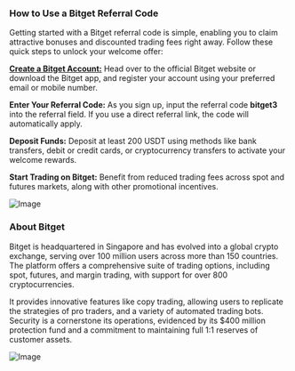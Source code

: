 ### **How to Use a Bitget Referral Code**

Getting started with a Bitget referral code is simple, enabling you to claim attractive bonuses and discounted trading fees right away. Follow these quick steps to unlock your welcome offer:

**[Create a Bitget Account:](https://partner.bitget.com/bg/BITGET3)** Head over to the official Bitget website or download the Bitget app, and register your account using your preferred email or mobile number.

**Enter Your Referral Code:** As you sign up, input the referral code **bitget3** into the referral field. If you use a direct referral link, the code will automatically apply.

**Deposit Funds:** Deposit at least 200 USDT using methods like bank transfers, debit or credit cards, or cryptocurrency transfers to activate your welcome rewards.

**Start Trading on Bitget:** Benefit from reduced trading fees across spot and futures markets, along with other promotional incentives.

![Image](https://github.com/user-attachments/assets/3b6fd4b0-2de8-4e47-bdd7-63e2ffa748b5)

### **About Bitget**

Bitget is headquartered in Singapore and has evolved into a global crypto exchange, serving over 100 million users across more than 150 countries. The platform offers a comprehensive suite of trading options, including spot, futures, and margin trading, with support for over 800 cryptocurrencies. 

It provides innovative features like copy trading, allowing users to replicate the strategies of pro traders, and a variety of automated trading bots. Security is a cornerstone its operations, evidenced by its $400 million protection fund and a commitment to maintaining full 1:1 reserves of customer assets.

![Image](https://github.com/user-attachments/assets/f82651e3-aa83-47c8-8443-9f38f673bb16)
